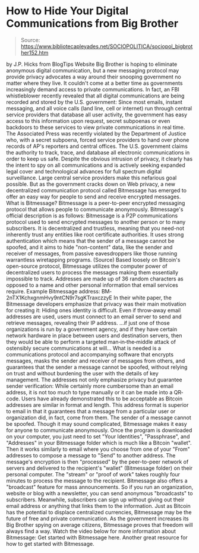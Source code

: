 # How to Hide Your Digital Communications from Big Brother

> Source: https://www.bibliotecapleyades.net/SOCIOPOLITICA/sociopol_bigbrother152.htm

by J.P. Hicks
from
BlogTips Website
Big Brother is hoping to eliminate anonymous
digital communication, but a new messaging protocol may provide privacy
advocates a way around their snooping government no matter where they live.
It couldn't come at a better time as governments increasingly demand access
to private communications.
In fact, an FBI whistleblower
recently revealed that all digital communications are being recorded and
stored by the U.S. government:
Since most emails, instant messaging, and all voice calls (land line, cell
or internet) run through central service providers that database all user
activity, the government has easy access to this information upon request,
secret subpoenas or even
backdoors to these services to view private communications in real time.
The
Associated Press was recently violated by the Department of Justice who,
with a secret subpoena, forced service providers to hand over phone records
of AP's reporters and central offices.
The U.S. government claims the authority to track, trace, and database all
electronic communications in order to keep us safe. Despite the obvious
intrusion of privacy, it clearly has the intent to spy on all communications
and is actively seeking expanded legal cover and technological advances for
full spectrum digital surveillance.
Large central service providers make this nefarious goal possible.
But as the government cracks down on Web privacy, a new decentralized
communication protocol called Bitmessage has emerged to offer an easy way
for people to send and receive encrypted messages.
What is Bitmessage?
Bitmessage is a peer-to-peer encrypted messaging
protocol that allows people to communicate anonymously.
Bitmessage's official description is as follows:
Bitmessage is a P2P communications protocol
used to send encrypted messages to another person or to many
subscribers. It is decentralized and trustless, meaning that you
need-not inherently trust any entities like root certificate
authorities.
It uses strong authentication which means
that the sender of a message cannot be spoofed, and it aims to hide
"non-content" data, like the sender and receiver of messages, from
passive eavesdroppers like those running warrantless wiretapping
programs.
(Source)
Based loosely on
Bitcoin's open-source protocol, Bitmessage utilizes the computer power
of decentralized users to process the messages making them essentially
impossible to track. Addresses are made up of 36 random characters as
opposed to a name and other personal information that email services
require.
Example Bitmessage address: BM‐2nTX1KchxgnmHvy9ntCN9r7sgKTraxczzyE
In their
white paper, the Bitmessage developers emphasize that privacy was their
main motivation for creating it:
Hiding ones identity is difficult. Even if
throw‐away email addresses are used, users must connect to an email
server to send and retrieve messages, revealing their IP address.
...if just one of those organizations is run by a government agency, and
if they have certain network hardware in place between users and
destination servers, then they would be able to perform a targeted
man‐in‐the‐middle attack of ostensibly secure communications at will...
What is needed is a communications protocol and accompanying
software that encrypts messages, masks the sender and receiver of
messages from others, and guarantees that the sender a message
cannot be spoofed, without relying on trust and without burdening
the user with the details of key management.
The addresses not only emphasize privacy but
guarantee sender verification:
While certainly more cumbersome than an
email address, it is not too much to type manually or it can be made
into a QR‐code. Users have already demonstrated this to be
acceptable as Bitcoin addresses are similar in format and length.
This address format is superior to email
in that it guarantees that a message from a particular user or
organization did, in fact, come from them. The sender of a message
cannot be spoofed.
Though it may sound complicated, Bitmessage
makes it easy for anyone to communicate anonymously.
Once the program is downloaded on your computer,
you just need to set "Your Identities", "Passphrase", and "Addresses" in
your Bitmessage folder which is much like a Bitcoin "wallet".
Then it works similarly to email where you choose from one of your "From"
addresses to compose a message to "Send" to another address. The message's
encryption is then "processed" by the peer-to-peer network of servers and
delivered to the recipient's "wallet" (Bitmessage folder) on their personal
computer.
The "stream" or "proof of work" takes roughly
four minutes to process the message to the recipient.
Bitmessage also offers a "broadcast" feature for mass announcements.
So if you run an organization, website or blog
with a newsletter, you can send anonymous "broadcasts" to subscribers.
Meanwhile, subscribers can sign up without giving out their email address or
anything that links them to the information.
Just as
Bitcoin has the potential to displace centralized currencies, Bitmessage may be the future of free and private communication. As the
government increases its Big Brother spying on average citizens, Bitmessage
proves that freedom will always find a way.
Watch the video below for more information about Bitmessage:
Get started with Bitmessage
here.
Another great resource for how to
get started with Bitmessage.
